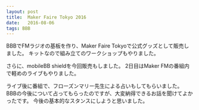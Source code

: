 ```yaml
---
layout: post
title:  Maker Faire Tokyo 2016
date:   2016-08-06
tags: BBB
---
```

BBBでFMラジオの基板を作り、Maker Faire Tokyoで公式グッズとして販売しました。
キットなので組み立てのワークショップもやりました。

さらに、mobileBB shieldを今回販売もしました。
2日目はMaker FMの番組内で軽めのライブもやりました。

ライブ後に番組で、フローズンマリー先生による占いもしてもらいました。
BBBの今後について占ってもらったのですが、大変納得できるお話を聞けてよかったです。
今後の基本的なスタンスにしようと思いました。
